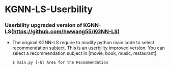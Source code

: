 # KGNN-LS-Userbility
### Userbility upgraded version of KGNN-LS(https://github.com/hwwang55/KGNN-LS)
- The original KGNN-LS require to modify python main code to select recommendation subject. This is an userbility improved version.
You can select a recommendation subject in [movie, book, music, restaurant].
  ```
  $ main.py [-h] Area for the Recommendation
  ```
